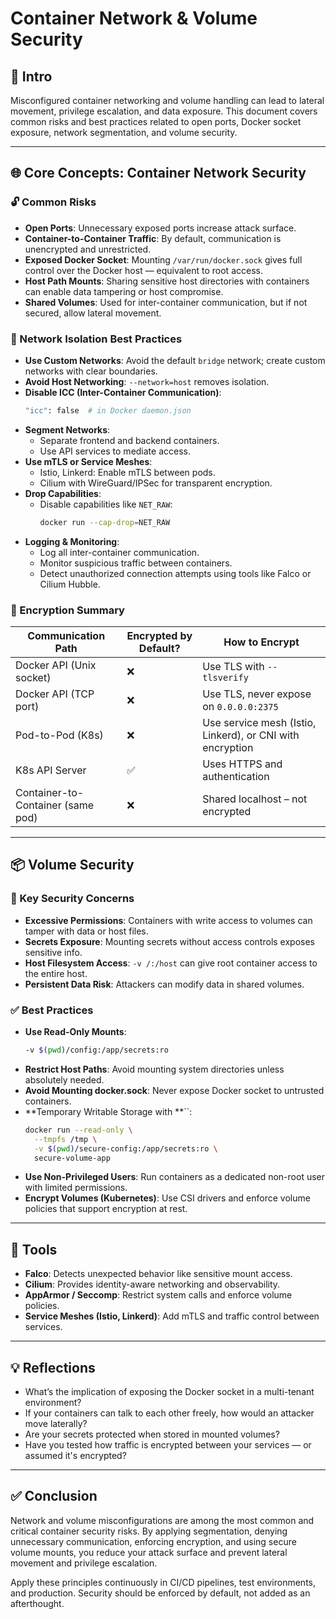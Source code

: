 # Container Network & Volume Security

## 📘 Intro

Misconfigured container networking and volume handling can lead to lateral movement, privilege escalation, and data exposure. This document covers common risks and best practices related to open ports, Docker socket exposure, network segmentation, and volume security.

---

## 🌐 Core Concepts: Container Network Security

### 🔓 Common Risks

- **Open Ports**: Unnecessary exposed ports increase attack surface.
- **Container-to-Container Traffic**: By default, communication is unencrypted and unrestricted.
- **Exposed Docker Socket**: Mounting `/var/run/docker.sock` gives full control over the Docker host — equivalent to root access.
- **Host Path Mounts**: Sharing sensitive host directories with containers can enable data tampering or host compromise.
- **Shared Volumes**: Used for inter-container communication, but if not secured, allow lateral movement.

### 🔐 Network Isolation Best Practices

- **Use Custom Networks**: Avoid the default `bridge` network; create custom networks with clear boundaries.
- **Avoid Host Networking**: `--network=host` removes isolation.
- **Disable ICC (Inter-Container Communication)**:
  ```bash
  "icc": false  # in Docker daemon.json
  ```
- **Segment Networks**:
  - Separate frontend and backend containers.
  - Use API services to mediate access.
- **Use mTLS or Service Meshes**:
  - Istio, Linkerd: Enable mTLS between pods.
  - Cilium with WireGuard/IPSec for transparent encryption.
- **Drop Capabilities**:
  - Disable capabilities like `NET_RAW`:
    ```bash
    docker run --cap-drop=NET_RAW
    ```
- **Logging & Monitoring**:
  - Log all inter-container communication.
  - Monitor suspicious traffic between containers.
  - Detect unauthorized connection attempts using tools like Falco or Cilium Hubble.

### 🧩 Encryption Summary

| Communication Path                | Encrypted by Default? | How to Encrypt                                            |
| --------------------------------- | --------------------- | --------------------------------------------------------- |
| Docker API (Unix socket)          | ❌                     | Use TLS with `--tlsverify`                                |
| Docker API (TCP port)             | ❌                     | Use TLS, never expose on `0.0.0.0:2375`                   |
| Pod-to-Pod (K8s)                  | ❌                     | Use service mesh (Istio, Linkerd), or CNI with encryption |
| K8s API Server                    | ✅                     | Uses HTTPS and authentication                             |
| Container-to-Container (same pod) | ❌                     | Shared localhost – not encrypted                          |

---

## 📦 Volume Security

### 🔐 Key Security Concerns

- **Excessive Permissions**: Containers with write access to volumes can tamper with data or host files.
- **Secrets Exposure**: Mounting secrets without access controls exposes sensitive info.
- **Host Filesystem Access**: `-v /:/host` can give root container access to the entire host.
- **Persistent Data Risk**: Attackers can modify data in shared volumes.

### ✅ Best Practices

- **Use Read-Only Mounts**:
  ```bash
  -v $(pwd)/config:/app/secrets:ro
  ```
- **Restrict Host Paths**: Avoid mounting system directories unless absolutely needed.
- **Avoid Mounting docker.sock**: Never expose Docker socket to untrusted containers.
- \*\*Temporary Writable Storage with \*\*\`\`:
  ```bash
  docker run --read-only \
    --tmpfs /tmp \
    -v $(pwd)/secure-config:/app/secrets:ro \
    secure-volume-app
  ```
- **Use Non-Privileged Users**: Run containers as a dedicated non-root user with limited permissions.
- **Encrypt Volumes (Kubernetes)**: Use CSI drivers and enforce volume policies that support encryption at rest.

---

## 🔧 Tools

- **Falco**: Detects unexpected behavior like sensitive mount access.
- **Cilium**: Provides identity-aware networking and observability.
- **AppArmor / Seccomp**: Restrict system calls and enforce volume policies.
- **Service Meshes (Istio, Linkerd)**: Add mTLS and traffic control between services.

---

## 💡 Reflections

- What’s the implication of exposing the Docker socket in a multi-tenant environment?
- If your containers can talk to each other freely, how would an attacker move laterally?
- Are your secrets protected when stored in mounted volumes?
- Have you tested how traffic is encrypted between your services — or assumed it's encrypted?

---

## ✅ Conclusion

Network and volume misconfigurations are among the most common and critical container security risks. By applying segmentation, denying unnecessary communication, enforcing encryption, and using secure volume mounts, you reduce your attack surface and prevent lateral movement and privilege escalation.

Apply these principles continuously in CI/CD pipelines, test environments, and production. Security should be enforced by default, not added as an afterthought.